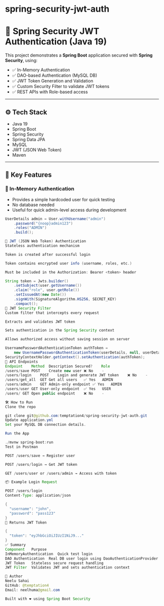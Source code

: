 # spring-security-jwt-auth

# 🔐 Spring Security JWT Authentication (Java 19)

This project demonstrates a **Spring Boot** application secured with **Spring Security**, using:

- ✅ In-Memory Authentication
- ✅ DAO-based Authentication (MySQL DB)
- ✅ JWT Token Generation and Validation
- ✅ Custom Security Filter to validate JWT tokens
- ✅ REST APIs with Role-based access

---

## ⚙️ Tech Stack

- Java 19
- Spring Boot
- Spring Security
- Spring Data JPA
- MySQL
- JWT (JSON Web Token)
- Maven

---

## 📌 Key Features

### 🔐 In-Memory Authentication
- Provides a simple hardcoded user for quick testing
- No database needed
- Useful for quick admin-level access during development

```java
UserDetails admin = User.withUsername("admin")
    .password("{noop}admin123")
    .roles("ADMIN")
    .build();

🔑 JWT (JSON Web Token) Authentication
Stateless authentication mechanism

Token is created after successful login

Token contains encrypted user info (username, roles, etc.)

Must be included in the Authorization: Bearer <token> header

String token = Jwts.builder()
    .setSubject(user.getUsername())
    .claim("role", user.getRole())
    .setIssuedAt(new Date())
    .signWith(SignatureAlgorithm.HS256, SECRET_KEY)
    .compact();
🔄 JWT Security Filter
Custom filter that intercepts every request

Extracts and validates JWT token

Sets authentication in the Spring Security context

Allows authorized access without saving session on server

UsernamePasswordAuthenticationToken authToken = 
    new UsernamePasswordAuthenticationToken(userDetails, null, userDetails.getAuthorities());
SecurityContextHolder.getContext().setAuthentication(authToken);
📮 API Endpoints
Endpoint	Method	Description	Secured?	Role
/users/save	POST	Create new user	❌ No	-
/users/login	POST	Login and generate JWT token	❌ No	-
/users/get_all	GET	Get all users	✅ Yes	ADMIN
/users/admin	GET	Admin-only endpoint	✅ Yes	ADMIN
/users/user	GET	User-only endpoint	✅ Yes	USER
/users/	GET	Open public endpoint	❌ No	-

🛠️ How to Run
Clone the repo

git clone git@github.com:temptation4/spring-security-jwt-auth.git
Update application.yml
Set your MySQL DB connection details.

Run the App

./mvnw spring-boot:run
Test in Postman

POST /users/save → Register user

POST /users/login → Get JWT token

GET /users/user or /users/admin → Access with token

📦 Example Login Request

POST /users/login
Content-Type: application/json

{
  "username": "john",
  "password": "pass123"
}
🔁 Returns JWT Token

{
  "token": "eyJhbGciOiJIUzI1NiJ9..."
}
✅ Summary
Component	Purpose
InMemoryAuthentication	Quick test login
DAO Authentication	Real DB user login using DaoAuthenticationProvider
JWT Token	Stateless secure request handling
JWT Filter	Validates JWT and sets authentication context

📧 Author
Neelu Sahai
GitHub: @temptation4
Email: neelhuma@gmail.com

Built with ❤️ using Spring Boot Security
